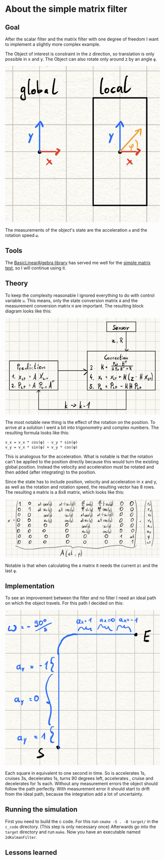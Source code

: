 # About the simple matrix filter

## Goal

After the scalar filter and the matrix filter with one degree of freedom I want to implement a slightly more complex example.

The Object of interest is constraint in the z direction, so translation is only possible in x and y.
The Object can also rotate only around z by an angle `φ`.

![](images/2dObject.jpeg)

The measurements of the object's state are the acceleration `a` and the rotation speed `ω`. 

## Tools

The [BasicLinearAlgebra library](https://github.com/tomstewart89/BasicLinearAlgebra) has served me well for the [simple matrix test](../simple_matrix_filter/AboutSimpleMatrixFilter.md), so I will continue using it.

## Theory 

To keep the complexity reasonable I ignored everything to do with control variable `u`.
This means, only the state conversion matrix `A` and the measurement conversion matrix `H` are important.
The resulting block diagram looks like this:

![](images/2dBlockDiagram.jpeg)

The most notable new thing is the effect of the rotation on the position.
To arrive at a solution I went a bit into trigonometry and complex numbers. 
The resulting formula looks like this:

```
v_x = v_x * cos(φ) - v_y * sin(φ)
v_y = v_x * sin(φ) + v_y * cos(φ)
```

This is analogous for the acceleration.
What is notable is that the rotation can't be applied to the position directly because this would turn the existing global position. Instead the velocity and acceleration must be rotated and then added (after integrating) to the position.

Since the state has to include position, velocity and acceleration in x and y, as well as the rotation and rotation speed, the resulting vector has 8 rows.
The resulting `A` matrix is a 8x8 matrix, which looks like this:

![](images/2dAMatrix.jpeg)

Notable is that when calculating the `A` matrix it needs the current `Δt` and the last `φ`.

## Implementation

To see an improvement between the filter and no filter I need an ideal path on which the object travels.
For this path I decided on this:

![](images/2dIdealPath.jpeg)

Each square in equivalent to one second in time. 
So is accelerates 1s, cruises 3s, decelerates 1s, turns 90 degrees left, accelerates , cruise and decelerates for 1s each. 
Without any measurement errors the object should follow the path perfectly.
With measurement error it should start to drift from the ideal path, because the integration add a lot of uncertainty.

## Running the simulation

First you need to build the c code.
For this run `cmake -S . -B target/` in the `c_code` directory.
(This step is only necessary once)
Afterwards go into the `target` directory and run `make`.
Now you have an executable named `2dKalmanFilter`.

## Lessons learned
